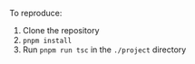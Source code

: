 To reproduce:

1. Clone the repository
2. `pnpm install`
3. Run `pnpm run tsc` in the `./project` directory